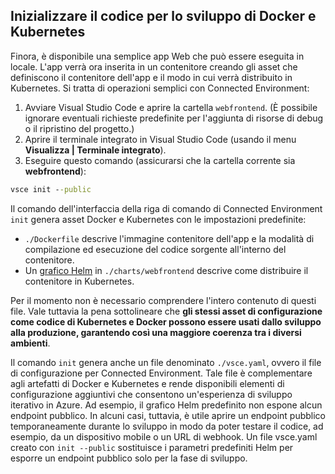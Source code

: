 ## <a name="initialize-code-for-docker-and-kubernetes-development"></a>Inizializzare il codice per lo sviluppo di Docker e Kubernetes
Finora, è disponibile una semplice app Web che può essere eseguita in locale. L'app verrà ora inserita in un contenitore creando gli asset che definiscono il contenitore dell'app e il modo in cui verrà distribuito in Kubernetes. Si tratta di operazioni semplici con Connected Environment: 

1. Avviare Visual Studio Code e aprire la cartella `webfrontend`. (È possibile ignorare eventuali richieste predefinite per l'aggiunta di risorse di debug o il ripristino del progetto.)
1. Aprire il terminale integrato in Visual Studio Code (usando il menu **Visualizza | Terminale integrato**).
1. Eseguire questo comando (assicurarsi che la cartella corrente sia **webfrontend**):

```cmd
vsce init --public
```

Il comando dell'interfaccia della riga di comando di Connected Environment ```init``` genera asset Docker e Kubernetes con le impostazioni predefinite:
* `./Dockerfile` descrive l'immagine contenitore dell'app e la modalità di compilazione ed esecuzione del codice sorgente all'interno del contenitore.
* Un [grafico Helm](https://docs.helm.sh) in `./charts/webfrontend` descrive come distribuire il contenitore in Kubernetes.

Per il momento non è necessario comprendere l'intero contenuto di questi file. Vale tuttavia la pena sottolineare che **gli stessi asset di configurazione come codice di Kubernetes e Docker possono essere usati dallo sviluppo alla produzione, garantendo così una maggiore coerenza tra i diversi ambienti**.
 
Il comando `init` genera anche un file denominato `./vsce.yaml`, ovvero il file di configurazione per Connected Environment. Tale file è complementare agli artefatti di Docker e Kubernetes e rende disponibili elementi di configurazione aggiuntivi che consentono un'esperienza di sviluppo iterativo in Azure. Ad esempio, il grafico Helm predefinito non espone alcun endpoint pubblico. In alcuni casi, tuttavia, è utile aprire un endpoint pubblico temporaneamente durante lo sviluppo in modo da poter testare il codice, ad esempio, da un dispositivo mobile o un URL di webhook. Un file vsce.yaml creato con `init --public` sostituisce i parametri predefiniti Helm per esporre un endpoint pubblico solo per la fase di sviluppo.
